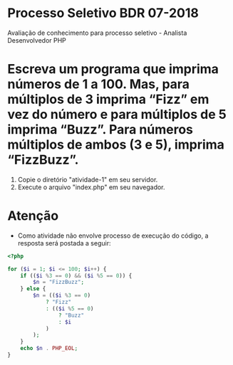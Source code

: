 # Processo Seletivo BDR 07-2018
Avaliação de conhecimento para processo seletivo - Analista Desenvolvedor PHP

# Escreva um programa que imprima números de 1 a 100. Mas, para múltiplos de 3 imprima “Fizz” em vez do número e para múltiplos de 5 imprima “Buzz”. Para números múltiplos de ambos (3 e 5), imprima “FizzBuzz”.

1. Copie o diretório "atividade-1" em seu servidor.
2. Execute o arquivo "index.php" em seu navegador.

# Atenção
- Como atividade não envolve processo de execução do código, a resposta será postada a seguir:

```php
<?php

for ($i = 1; $i <= 100; $i++) {
    if (($i %3 == 0) && ($i %5 == 0)) {
        $n = "FizzBuzz";
    } else {
        $n = (($i %3 == 0)
            ? "Fizz"
            : (($i %5 == 0)
                ? "Buzz"
                : $i
            )
        );
    }
    echo $n . PHP_EOL;
}

```
